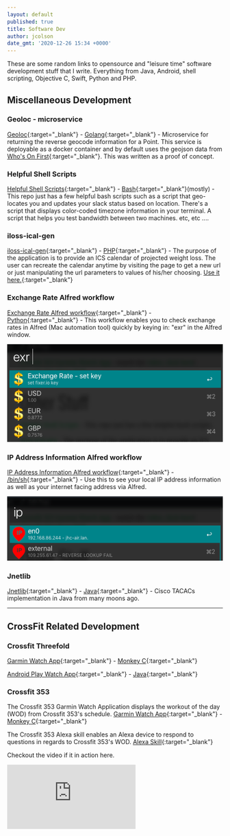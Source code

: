 ```yaml
---
layout: default
published: true
title: Software Dev
author: jcolson
date_gmt: '2020-12-26 15:34 +0000'
---
```

These are some random links to opensource and "leisure time" software development stuff that I write.  Everything from Java, Android, shell scripting, Objective C, Swift, Python and PHP.

## Miscellaneous Development

### Geoloc - microservice

[Geoloc](https://github.com/jcolson/geoloc){:target="_blank"} - [Golang]{:target="_blank"} - Microservice for returning the reverse geocode information for a Point.
This service is deployable as a docker container and by default uses the geojson data from [Who's On First](https://www.whosonfirst.org/){:target="_blank"}.  This was written as a proof of concept.

### Helpful Shell Scripts

[Helpful Shell Scripts](https://git.sr.ht/~jcolson/random-scripts){:target="_blank"} - [Bash]{:target="_blank"}(mostly) - This repo just has a few helpful bash scripts such as a script that geo-locates you and updates your slack status based on location.  There's a script that displays color-coded timezone information in your terminal.  A script that helps you test bandwidth between two machines.  etc, etc ....

### iloss-ical-gen

[iloss-ical-gen](https://github.com/jcolson/loss-ical-gen){:target="_blank"} - [PHP]{:target="_blank"} - The purpose of the application is to provide an ICS calendar of projected weight loss. The user can recreate the calendar anytime by visiting the page to get a new url or just manipulating the url parameters to values of his/her choosing.  [Use it here.](http://track.karma.net/){:target="_blank"}

### Exchange Rate Alfred workflow

[Exchange Rate Alfred workflow](https://github.com/jcolson/Exchange-Rate-alfredworkflow){:target="_blank"} - [Python]{:target="_blank"} - This workflow enables you to check exchange rates in Alfred (Mac automation tool) quickly by keying in: "exr" in the Alfred window.

![Exchange Rate Alfred workflow](/assets/exchangerate.png)

### IP Address Information Alfred workflow

[IP Address Information Alfred workflow](https://github.com/jcolson/IP-Address-Information-alfred-workflow){:target="_blank"} - [/bin/sh]{:target="_blank"} - Use this to see your local IP address information as well as your internet facing address via Alfred.

![IP Address Information Alfred workflow](/assets/ipaddress.png)

### Jnetlib

[Jnetlib](https://github.com/jcolson/jnetlib){:target="_blank"} - [Java]{:target="_blank"} - Cisco TACACs implementation in Java from many moons ago.

---

## CrossFit Related Development

### Crossfit Threefold

[Garmin Watch App](https://apps.garmin.com/en-US/apps/be7f6099-b924-4e89-8d5a-2b767ed6ca38){:target="_blank"} - [Monkey C]{:target="_blank"}

[Android Play Watch App](https://play.google.com/store/apps/details?id=net.karma.crossfitthreefold){:target="_blank"} - [Java]{:target="_blank"}

### Crossfit 353

The Crossfit 353 Garmin Watch Application displays the workout of the day (WOD) from Crossfit 353's schedule.
[Garmin Watch App](https://apps.garmin.com/en-US/apps/92d3290d-d7ce-44a2-9f65-a7523e3a3c99){:target="_blank"} - [Monkey C]{:target="_blank"}

The Crossfit 353 Alexa skill enables an Alexa device to respond to questions in regards to Crossfit 353's WOD.
[Alexa Skill](https://www.amazon.com/Jay-Colson-Crossfit-353-WOD/dp/B0779KZPSH/ref=sr_1_2?ie=UTF8&amp;qid=1543517395&amp;sr=8-2){:target="_blank"}

Checkout the video if it in action here.
<div class="video-container">
    <iframe src="https://www.youtube.com/embed/4oePRnCJe_c" frameborder="0" allow="accelerometer; encrypted-media; gyroscope; picture-in-picture" allowfullscreen/>
</div>

---

[Monkey C]: https://developer.garmin.com/connect-iq/programmers-guide/monkey-c
[Java]: https://en.wikipedia.org/wiki/Java_(programming_language)
[/bin/sh]: https://man.cx/sh
[Bash]: https://www.gnu.org/software/bash/
[Python]: https://www.python.org/
[PHP]: https://www.php.net/
[Golang]: https://golang.org/